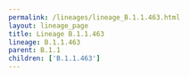 ```yaml
---
permalink: /lineages/lineage_B.1.1.463.html
layout: lineage_page
title: Lineage B.1.1.463
lineage: B.1.1.463
parent: B.1.1
children: ['B.1.1.463']
---
```

